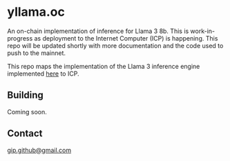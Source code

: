 # yllama.oc

An on-chain implementation of inference for Llama 3 8b. This is work-in-progress as deployment to the Internet Computer (ICP) is happening. This repo will be updated shortly with more documentation and the code used to push to the mainnet.

This repo maps the implementation of the Llama 3 inference engine implemented [here](https://github.com/gip/yllama.rs) to ICP.

## Building

Coming soon.

## Contact

gip.github@gmail.com
